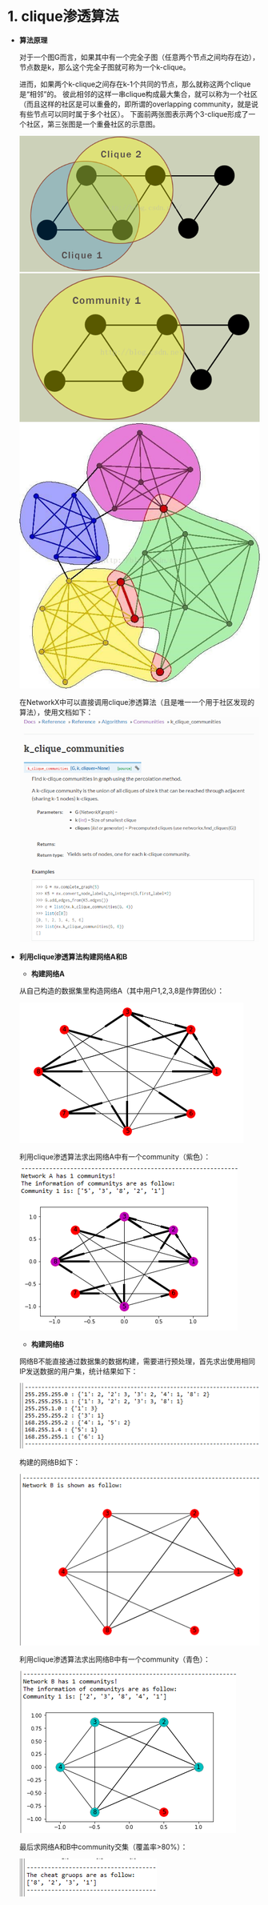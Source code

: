 # 1. clique渗透算法
- **算法原理**

  对于一个图G而言，如果其中有一个完全子图（任意两个节点之间均存在边），节点数是k，那么这个完全子图就可称为一个k-clique。

  进而，如果两个k-clique之间存在k-1个共同的节点，那么就称这两个clique是“相邻”的。
  彼此相邻的这样一串clique构成最大集合，就可以称为一个社区（而且这样的社区是可以重叠的，即所谓的overlapping community，就是说有些节点可以同时属于多个社区）。
  下面前两张图表示两个3-clique形成了一个社区，第三张图是一个重叠社区的示意图。

  ![3-clique](pic/../../pic/3-clique.png)
  ![community1](pic/../../pic/community1.png)
  ![communitys](pic/../../pic/communitys.jpg)
  
  
  在NetworkX中可以直接调用clique渗透算法（且是唯一一个用于社区发现的算法），使用文档如下：
  ![](../pic/k-clique.png)
  
- **利用clique渗透算法构建网络A和B**

  - **构建网络A**
  
  从自己构造的数据集里构造网络A（其中用户1,2,3,8是作弊团伙）：

  ![clique-A](pic/../../pic/clique-A1.png)
  
  利用clique渗透算法求出网络A中有一个community（紫色）：
  
   ![clique-A](pic/../../pic/clique-A2.png)
 
  - **构建网络B**
  
  网络B不能直接通过数据集的数据构建，需要进行预处理，首先求出使用相同IP发送数据的用户集，统计结果如下：

  ![clique-A](pic/../../pic/clique-B0.png)
  
  构建的网络B如下：
  
  ![clique-A](pic/../../pic/clique-B1.png)
  
  利用clique渗透算法求出网络B中有一个community（青色）：
  
  ![clique-A](pic/../../pic/clique-B2.png)
  
  最后求网络A和B中community交集（覆盖率>80%）：
  
  ![clique-A](pic/../../pic/clique-ans.png)

